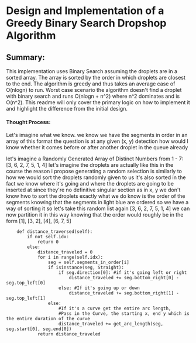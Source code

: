 # Design and Implementation of a Greedy Binary Search Dropshop Algorithm
## Summary:
This implementation uses Binary Search assuming the droplets are in a sorted array.
The array is sorted by the order in which droplets are closest to the end. The algorithm is greedy and thus takes
an average case of O(nlogn) to run. Worst case scenario the algorithm doesn't find a droplet with binary search and runs
O(nlogn + n^2) where n^2 dominates and is O(n^2). This readme will only cover the primary logic on how to implement it and highlight the difference from the initial design.

#### Thought Process:
Let's imagine what we know. we know we have the segments in order in an array of this format
the question is at any given (x, y) detection how would I know whether it comes before or after another droplet in the queue already

let's imagine a Randomly Generated Array of Distinct Numbers from 1 - 7:  [3, 6, 2, 7, 5, 1, 4]
let's imagine the droplets are actually like this in the course
the reason i propose generating a random selection is
similarly to how we would sort the droplets randomly given to us
it's also sorted in the fact we know where it's going and where the droplets are going to be inserted at
since they're no definitive singular section as in x, y
we don't know hwo to sort the droplets exactly
what we do know is
the order of the segments knowing
that the segments in light blue are ordered
so we have a way of sorting it
so let's take this random list again
[3, 6, 2, 7, 5, 1, 4]
we can now partition it in this way knowing that the order would roughly be in the form [1], [3, 2], [4], [6, 7, 5] 

```
    def distance_traversed(self):
        if not self.idx:
            return 0
        else:
            distance_traveled = 0
            for i in range(self.idx):
                seg = self.segments_in_order[i]
                if isinstance(seg, Straight):
                    if seg.direction[0]: #if it's going left or right
                        distance_traveled += seg.bottom_right[0] - seg.top_left[0]
                    else: #If it's going up or down
                        distance_traveled += seg.bottom_right[1] - seg.top_left[1]
                else:
                    #If it's a curve get the entire arc length, 
                    #Pass in the Curve, the starting x, end y which is the entire duration of the curve
                    distance_traveled += get_arc_length(seg, seg.start[0], seg.end[0])
            return distance_traveled
```
